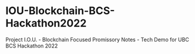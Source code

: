 # IOU-Blockchain-BCS-Hackathon2022
Project I.O.U. - Blockchain Focused Promissory Notes - Tech Demo for UBC BCS Hackathon 2022
